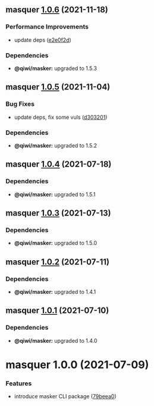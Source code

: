 ## masquer [1.0.6](https://github.com/qiwi/masker/compare/masquer@1.0.5...masquer@1.0.6) (2021-11-18)


### Performance Improvements

* update deps ([e2e0f2d](https://github.com/qiwi/masker/commit/e2e0f2d9020d8f53d9e67d748a0566030ad367f6))





### Dependencies

* **@qiwi/masker:** upgraded to 1.5.3

## masquer [1.0.5](https://github.com/qiwi/masker/compare/masquer@1.0.4...masquer@1.0.5) (2021-11-04)


### Bug Fixes

* update deps, fix some vuls ([d303201](https://github.com/qiwi/masker/commit/d303201ab664ad185d0e64243301796611041274))





### Dependencies

* **@qiwi/masker:** upgraded to 1.5.2

## masquer [1.0.4](https://github.com/qiwi/masker/compare/masquer@1.0.3...masquer@1.0.4) (2021-07-18)





### Dependencies

* **@qiwi/masker:** upgraded to 1.5.1

## masquer [1.0.3](https://github.com/qiwi/masker/compare/masquer@1.0.2...masquer@1.0.3) (2021-07-13)





### Dependencies

* **@qiwi/masker:** upgraded to 1.5.0

## masquer [1.0.2](https://github.com/qiwi/masker/compare/masquer@1.0.1...masquer@1.0.2) (2021-07-11)





### Dependencies

* **@qiwi/masker:** upgraded to 1.4.1

## masquer [1.0.1](https://github.com/qiwi/masker/compare/masquer@1.0.0...masquer@1.0.1) (2021-07-10)





### Dependencies

* **@qiwi/masker:** upgraded to 1.4.0

# masquer 1.0.0 (2021-07-09)


### Features

* introduce masker CLI package ([79beea0](https://github.com/qiwi/masker/commit/79beea028cdb7e042f6f7b786f32e56bdb29b7c7))
